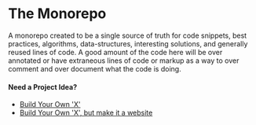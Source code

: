 # The Monorepo

A monorepo created to be a single source of truth for code snippets, best practices, algorithms, data-structures, interesting solutions, and generally reused lines of code. A good amount of the code here will be over annotated or have extraneous lines of code or markup as a way to over comment and over document what the code is doing.

#### Need a Project Idea?

* [Build Your Own 'X'](https://github.com/codecrafters-io/build-your-own-x)
* [Build Your Own 'X', but make it a website](https://build-your-own-x.vercel.app/#build-your-own-game)
